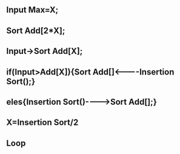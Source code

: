 Input Max=X;
-
Sort Add[2*X];
-
Input->Sort Add[X];
-
if(Input>Add[X]){Sort Add[]<----Insertion Sort();}
-
eles{Insertion Sort()---->Sort Add[];}
-
X=Insertion Sort/2
-
Loop
-
